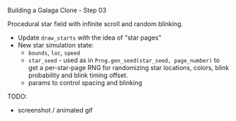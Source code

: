 Building a Galaga Clone - Step 03

Procedural star field with infinite scroll and random blinking.

- Update `draw_starts` with the idea of "star pages"
- New star simulation state:
  - `bounds`, `loc`, `speed`
  - `star_seed` - used as in `Prng.gen_seed(star_seed, page_number)` to get a per-star-page RNG for randomizing star locations, colors, blink probability and blink timing offset.
  - params to control spacing and blinking

TODO:
  - screenshot / animated gif
